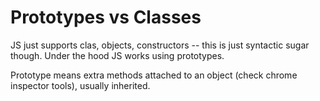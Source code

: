 # Prototypes vs Classes

JS just supports clas, objects, constructors -- this is just syntactic sugar though. Under the hood JS works using prototypes.

Prototype means extra methods attached to an object (check chrome inspector tools), usually inherited.
